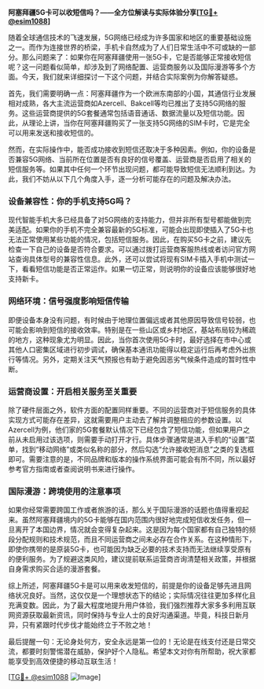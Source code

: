 **阿塞拜疆5G卡可以收短信吗？——全方位解读与实际体验分享[[TG💪+ @esim1088](https://t.me/s/esim1088)]**

随着全球通信技术的飞速发展，5G网络已经成为许多国家和地区的重要基础设施之一。而作为连接世界的桥梁，手机卡自然成为了人们日常生活中不可或缺的一部分。那么问题来了：如果你在阿塞拜疆使用一张5G卡，它是否能够正常接收短信呢？这一问题看似简单，却涉及到了网络配置、运营商服务以及国际漫游等多个方面。今天，我们就来详细探讨一下这个问题，并结合实际案例为你解答疑惑。

首先，我们需要明确一点：阿塞拜疆作为一个欧洲东南部的小国，其通信行业发展相对成熟，各大主流运营商如Azercell、Bakcell等均已推出了支持5G网络的服务。这些运营商提供的5G套餐通常包括语音通话、数据流量以及短信功能。因此，从理论上讲，当你在阿塞拜疆购买了一张支持5G网络的SIM卡时，它是完全可以用来发送和接收短信的。

然而，在实际操作中，能否成功接收到短信还取决于多种因素。例如，你的设备是否兼容5G网络、当前所在位置是否有良好的信号覆盖、运营商是否启用了相关的短信服务等。如果其中任何一个环节出现问题，都可能导致短信无法顺利到达。为此，我们不妨从以下几个角度入手，逐一分析可能存在的问题及解决办法。

### 设备兼容性：你的手机支持5G吗？

现代智能手机大多已经具备了对5G网络的支持能力，但并非所有型号都能做到完美适配。如果你的手机不完全兼容最新的5G标准，可能会出现即使插入了5G卡也无法正常使用某些功能的情况，包括短信服务。因此，在购买5G卡之前，建议先检查一下自己的设备是否符合要求。可以通过拨打运营商客服热线或者访问官方网站查询具体型号的兼容性信息。此外，还可以尝试将现有SIM卡插入手机中测试一下，看看短信功能是否正常运作。如果一切正常，则说明你的设备应该能够很好地支持新卡。

### 网络环境：信号强度影响短信传输

即便设备本身没有问题，有时候由于地理位置偏远或者其他原因导致信号较弱，也可能会影响到短信的接收效率。特别是在一些山区或乡村地区，基站布局较为稀疏的地方，这种现象尤为明显。因此，当你首次使用5G卡时，最好选择在市中心或其他人口密集区域进行初步调试，确保基本通讯功能得以稳定运行后再考虑外出旅行等情况。另外，定期关注天气预报也有助于避免因恶劣气候条件造成的暂时性中断。

### 运营商设置：开启相关服务至关重要

除了硬件层面之外，软件方面的配置同样重要。不同的运营商对于短信服务的具体实现方式可能存在差异，这就需要用户主动去了解并调整相应的参数设置。以Azercell为例，他们家的5G套餐默认情况下已经包含了短信功能，但如果用户之前从未启用过该选项，则需要手动打开才行。具体步骤通常是进入手机的“设置”菜单，找到“移动网络”或类似名称的部分，然后勾选“允许接收短消息”之类的复选框即可。需要注意的是，不同品牌和版本的操作系统界面可能会有所不同，所以最好参考官方指南或者查阅说明书来进行操作。

### 国际漫游：跨境使用的注意事项

如果你经常需要跨国工作或者旅游的话，那么关于国际漫游的话题也值得重视起来。虽然阿塞拜疆境内的5G卡能够在国内范围内很好地完成短信收发任务，但一旦离开了本国边界，情况就会变得复杂起来。这是因为每个国家都有自己独特的频段分配规则和技术规范，而且不同运营商之间未必存在合作关系。在这种情形下，即使你携带的是原装5G卡，也可能因为缺乏必要的技术支持而无法继续享受原有的便利服务。为了规避这类风险，建议提前联系运营商咨询清楚相关政策，并根据自身需求购买合适的漫游套餐。

综上所述，阿塞拜疆5G卡是可以用来收发短信的，前提是你的设备足够先进且网络状况良好。当然，这仅仅是一个理想状态下的结论；实际情况往往更加多样化且充满变数。因此，为了最大程度地提升用户体验，我们强烈推荐大家多多利用互联网资源获取最新资讯，同时保持与专业人士的良好沟通渠道。毕竟，科技日新月异，只有紧跟时代步伐才能始终立于不败之地！

最后提醒一句：无论身处何方，安全永远是第一位的！无论是在线支付还是日常交流，都要时刻警惕潜在威胁，保护好个人隐私。希望本文对你有所帮助，祝大家都能享受到高效便捷的移动互联生活！

[[TG💪+ @esim1088](https://t.me/s/esim1088) ![Image](https://i.postimg.cc/4NQfJmqS/Snipaste-2025-05-13-00-14-12.png)]